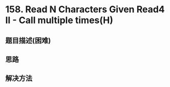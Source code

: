# 158. Read N Characters Given Read4 II - Call multiple times(H)


[]()


## 题目描述(困难)



## 思路



## 解决方法



###




